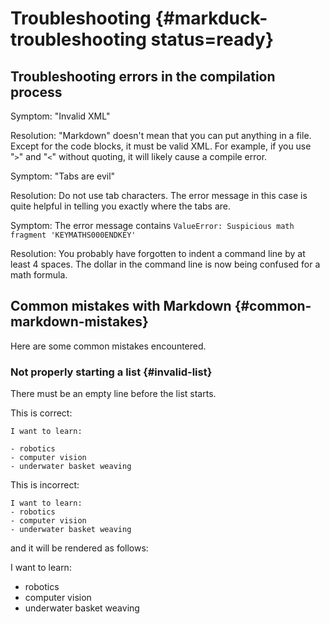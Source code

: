# Troubleshooting {#markduck-troubleshooting status=ready}

## Troubleshooting errors in the compilation process

Symptom: "Invalid XML"

Resolution: "Markdown" doesn't mean that you can put anything in a file. Except for the code blocks, it must be valid XML. For example, if you use "<code>&gt;</code>" and "<code>&lt;</code>" without quoting, it will likely cause a compile error.

Symptom: "Tabs are evil"

Resolution: Do not use tab characters. The error message in this case is quite helpful in telling you exactly where the tabs are.

Symptom: The error message contains `ValueError: Suspicious math fragment 'KEYMATHS000ENDKEY'`

Resolution: You probably have forgotten to indent a command line by at least 4 spaces. The dollar in the command line is now being confused for a math formula.

## Common mistakes with Markdown {#common-markdown-mistakes}

Here are some common mistakes encountered.

### Not properly starting a list {#invalid-list}

There must be an empty line before the list starts.

This is correct:

    I want to learn:
    
    - robotics
    - computer vision
    - underwater basket weaving

This is incorrect:

    I want to learn:
    - robotics
    - computer vision
    - underwater basket weaving

and it will be rendered as follows:

I want to learn:
- robotics
- computer vision
- underwater basket weaving
